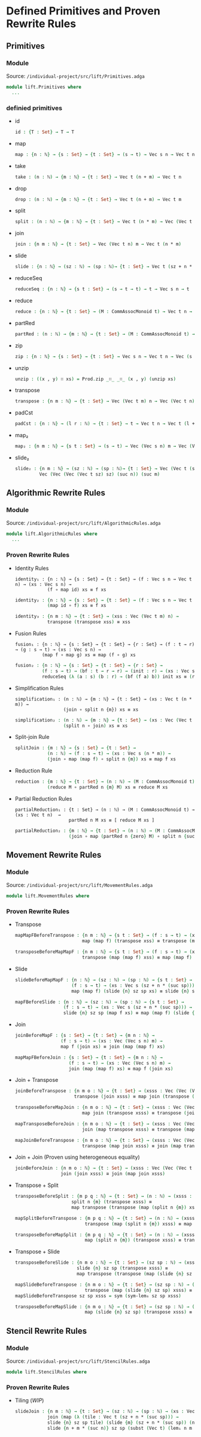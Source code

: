 # Defined Primitives and Proven Rewrite Rules

## Primitives
### Module
Source: `/individual-project/src/lift/Primitives.adga`
```agda
module lift.Primitives where
  ...
```
### definied primitives
* id
  ```agda
  id : {T : Set} → T → T
  ```
* map
  ```agda
  map : {n : ℕ} → {s : Set} → {t : Set} → (s → t) → Vec s n → Vec t n
  ```
* take
  ```agda
  take : (n : ℕ) → {m : ℕ} → {t : Set} → Vec t (n + m) → Vec t n
  ```
* drop
  ```agda
  drop : (n : ℕ) → {m : ℕ} → {t : Set} → Vec t (n + m) → Vec t m
  ```
* split
  ```agda
  split : (n : ℕ) → {m : ℕ} → {t : Set} → Vec t (n * m) → Vec (Vec t n) m
  ```
* join
  ```agda
  join : {n m : ℕ} → {t : Set} → Vec (Vec t n) m → Vec t (n * m)
  ```
* slide
  ```agda
  slide : {n : ℕ} → (sz : ℕ) → (sp : ℕ)→ {t : Set} → Vec t (sz + n * (suc sp)) → Vec (Vec t sz) (suc n)
  ```
* reduceSeq
  ```agda
  reduceSeq : {n : ℕ} → {s t : Set} → (s → t → t) → t → Vec s n → t
  ```
* reduce
  ```agda
  reduce : {n : ℕ} → {t : Set} → (M : CommAssocMonoid t) → Vec t n → t
  ```
* partRed
  ```agda
  partRed : (n : ℕ) → {m : ℕ} → {t : Set} → (M : CommAssocMonoid t) → Vec t (suc m * n) → Vec t (suc m)
  ```
* zip
  ```agda
  zip : {n : ℕ} → {s : Set} → {t : Set} → Vec s n → Vec t n → Vec (s × t) n
  ```
* unzip
  ```agda
  unzip : ((x , y) ∷ xs) = Prod.zip _∷_ _∷_ (x , y) (unzip xs)
  ```
* transpose
  ```agda
  transpose : {n m : ℕ} → {t : Set} → Vec (Vec t m) n → Vec (Vec t n) m
  ```
* padCst
  ```agda
  padCst : {n : ℕ} → (l r : ℕ) → {t : Set} → t → Vec t n → Vec t (l + n + r)
  ```
* map₂
  ```agda
  map₂ : {n m : ℕ} → {s t : Set} → (s → t) → Vec (Vec s n) m → Vec (Vec t n) m
  ```
* slide₂
  ```agda
  slide₂ : {n m : ℕ} → (sz : ℕ) → (sp : ℕ)→ {t : Set} → Vec (Vec t (sz + n * (suc sp))) (sz + m * (suc sp)) →
           Vec (Vec (Vec (Vec t sz) sz) (suc n)) (suc m)
  ```

## Algorithmic Rewrite Rules
### Module
Source: `/individual-project/src/lift/AlgorithmicRules.adga`
```agda
module lift.AlgorithmicRules where
  ...
```
### Proven Rewrite Rules
* Identity Rules
  ```adga
  identity₁ : {n : ℕ} → {s : Set} → {t : Set} → (f : Vec s n → Vec t n) → (xs : Vec s n) →
              (f ∘ map id) xs ≡ f xs
  ```
  ```agda
  identity₂ : {n : ℕ} → {s : Set} → {t : Set} → (f : Vec s n → Vec t n) → (xs : Vec s n) →
              (map id ∘ f) xs ≡ f xs
  ```
  ```agda
  identity₃ : {n m : ℕ} → {t : Set} → (xss : Vec (Vec t m) n) →
              transpose (transpose xss) ≡ xss
  ```

* Fusion Rules
  ```adga
  fusion₁ : {n : ℕ} → {s : Set} → {t : Set} → {r : Set} → (f : t → r) → (g : s → t) → (xs : Vec s n) →
            (map f ∘ map g) xs ≡ map (f ∘ g) xs
  ```
  ```agda
  fusion₂ : {n : ℕ} → {s : Set} → {t : Set} → {r : Set} →
            (f : s → t) → (bf : t → r → r) → (init : r) → (xs : Vec s n) →
            reduceSeq (λ (a : s) (b : r) → (bf (f a) b)) init xs ≡ (reduceSeq bf init ∘ map f) xs
  ```

* Simplification Rules
  ```adga
  simplification₁ : (n : ℕ) → {m : ℕ} → {t : Set} → (xs : Vec t (n * m)) →
                    (join ∘ split n {m}) xs ≡ xs
  ```
  ```agda
  simplification₂ : (n : ℕ) → {m : ℕ} → {t : Set} → (xs : Vec (Vec t n) m) →
                    (split n ∘ join) xs ≡ xs
  ```

* Split-join Rule
  ```agda
  splitJoin : {m : ℕ} → {s : Set} → {t : Set} →
              (n : ℕ) → (f : s → t) → (xs : Vec s (n * m)) →
              (join ∘ map (map f) ∘ split n {m}) xs ≡ map f xs
  ```

* Reduction Rule
  ```agda
  reduction : {m : ℕ} → {t : Set} → (n : ℕ) → (M : CommAssocMonoid t) → (xs : Vec t (suc m * n)) →
              (reduce M ∘ partRed n {m} M) xs ≡ reduce M xs
  ```

* Partial Reduction Rules
  ```adga
  partialReduction₁ : {t : Set} → (n : ℕ) → (M : CommAssocMonoid t) → (xs : Vec t n)  →
                      partRed n M xs ≡ [ reduce M xs ]
  ```
  ```agda
  partialReduction₂ : {m : ℕ} → {t : Set} → (n : ℕ) → (M : CommAssocMonoid t) → (xs : Vec t (n * suc m)) →
                      (join ∘ map (partRed n {zero} M) ∘ split n {suc m}) xs ≡ partRed n {m} M xs
  ```
## Movement Rewrite Rules
### Module
Source: `/individual-project/src/lift/MovementRules.adga`
```agda
module lift.MovementRules where
```

### Proven Rewrite Rules
* Transpose
  ```agda
  mapMapFBeforeTranspose : {n m : ℕ} → {s t : Set} → (f : s → t) → (xss : Vec (Vec s m) n) →
                           map (map f) (transpose xss) ≡ transpose (map (map f) xss)
  ```
  ```agda
  transposeBeforeMapMapF : {n m : ℕ} → {s t : Set} → (f : s → t) → (xss : Vec (Vec s m) n) →
                           transpose (map (map f) xss) ≡ map (map f) (transpose xss)
  ```

* Slide
  ```agda
  slideBeforeMapMapF : {n : ℕ} → (sz : ℕ) → (sp : ℕ) → {s t : Set} →
                       (f : s → t) → (xs : Vec s (sz + n * (suc sp))) →
                       map (map f) (slide {n} sz sp xs) ≡ slide {n} sz sp (map f xs)
  ```

  ```agda
  mapFBeforeSlide : {n : ℕ} → (sz : ℕ) → (sp : ℕ) → {s t : Set} →
                    (f : s → t) → (xs : Vec s (sz + n * (suc sp))) →
                    slide {n} sz sp (map f xs) ≡ map (map f) (slide {n} sz sp xs)
  ```

* Join
  ```agda
  joinBeforeMapF : {s : Set} → {t : Set} → {m n : ℕ} →
                   (f : s → t) → (xs : Vec (Vec s n) m) →
                   map f (join xs) ≡ join (map (map f) xs)
  ```

  ```agda
  mapMapFBeforeJoin : {s : Set} → {t : Set} → {m n : ℕ} →
                      (f : s → t) → (xs : Vec (Vec s n) m) →
                      join (map (map f) xs) ≡ map f (join xs)
  ```

* Join + Transpose
  ```agda
  joinBeforeTranspose : {n m o : ℕ} → {t : Set} → (xsss : Vec (Vec (Vec t o) m) n) →
                        transpose (join xsss) ≡ map join (transpose (map transpose xsss))
  ```

  ```agda
  transposeBeforeMapJoin : {n m o : ℕ} → {t : Set} → (xsss : Vec (Vec (Vec t o) m) n) →
                           map join (transpose xsss) ≡ transpose (join (map transpose xsss))
  ```

  ```agda
  mapTransposeBeforeJoin : {n m o : ℕ} → {t : Set} → (xsss : Vec (Vec (Vec t o) m) n) →
                           join (map transpose xsss) ≡ transpose (map join (transpose xsss))
  ```

  ```agda
  mapJoinBeforeTranspose : {n m o : ℕ} → {t : Set} → (xsss : Vec (Vec (Vec t o) m) n) →
                           transpose (map join xsss) ≡ join (map transpose (transpose xsss))
  ```

* Join + Join (Proven using heterogeneous equality)
  ```agda
  joinBeforeJoin : {n m o : ℕ} → {t : Set} → (xsss : Vec (Vec (Vec t o) m) n) →
                   join (join xsss) ≅ join (map join xsss)
  ```

* Transpose + Split
  ```agda
  transposeBeforeSplit : {m p q : ℕ} → {t : Set} → (n : ℕ) → (xsss : Vec (Vec (Vec t p) (n * m)) q) →
                       split n {m} (transpose xsss) ≡
                       map transpose (transpose (map (split n {m}) xsss))
  ```
  ```agda
  mapSplitBeforeTranspose : {m p q : ℕ} → {t : Set} → (n : ℕ) → (xsss : Vec (Vec (Vec t p) (n * m)) q) →
                            transpose (map (split n {m}) xsss) ≡ map transpose (split n (transpose xsss))
  ```
  ```agda
  transposeBeforeMapSplit : {m p q : ℕ} → {t : Set} → (n : ℕ) → (xsss : Vec (Vec (Vec t p) q) (n * m)) →
                            map (split n {m}) (transpose xsss) ≡ transpose (map transpose (split n xsss))
  ```

* Transpose + Slide
  ```agda
  transposeBeforeSlide : {n m o : ℕ} → {t : Set} → (sz sp : ℕ) → (xsss : Vec (Vec (Vec t o) (sz + n * (suc sp))) m) →
                         slide {n} sz sp (transpose xsss) ≡
                         map transpose (transpose (map (slide {n} sz sp) xsss))
  ```
  ```agda
  mapSlideBeforeTranspose : {n m o : ℕ} → {t : Set} → (sz sp : ℕ) → (xsss : Vec (Vec (Vec t o) (sz + n * (suc sp))) m) →
                            transpose (map (slide {n} sz sp) xsss) ≡ map transpose (slide sz sp (transpose xsss))
  mapSlideBeforeTranspose sz sp xsss = sym (sym-lem₆ sz sp xsss)
  ```
  ```agda
  transposeBeforeMapSlide : {n m o : ℕ} → {t : Set} → (sz sp : ℕ) → (xsss : Vec (Vec (Vec t o) m) (sz + n * (suc sp))) →
                            map (slide {n} sz sp) (transpose xsss) ≡ transpose (map transpose (slide sz sp xsss))
  ```

## Stencil Rewrite Rules
### Module
Source: `/individual-project/src/lift/StencilRules.adga`
```agda
module lift.StencilRules where
```

### Proven Rewrite Rules
* Tiling (_WIP_)
  ```agda
  slideJoin : {n m : ℕ} → {t : Set} → (sz : ℕ) → (sp : ℕ) → (xs : Vec t (sz + n * (suc sp) + m * suc (n + sp + n * sp))) →
              join (map (λ (tile : Vec t (sz + n * (suc sp))) →
              slide {n} sz sp tile) (slide {m} (sz + n * (suc sp)) (n + sp + n * sp) xs)) ≅
              slide {n + m * (suc n)} sz sp (subst (Vec t) (lem₁ n m sz sp) xs)
  ```